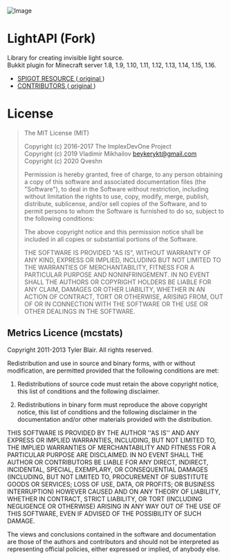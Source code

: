 ![Image](/others/light_api_logo_version_3.png)
# LightAPI (Fork)
Library for creating invisible light source.  
Bukkit plugin for Minecraft server 1.8, 1.9, 1.10, 1.11, 1.12, 1.13, 1.14, 1.15, 1.16.

- [ SPIGOT RESOURCE ](https://www.spigotmc.org/resources/lightapi-temporary-fork.48247/) ([ original ](https://www.spigotmc.org/resources/lightapi.4510/))
- [ CONTRIBUTORS ](https://github.com/Qveshn/LightAPI/graphs/contributors) ([ original ](https://github.com/BeYkeRYkt/LightAPI/graphs/contributors))

# License
> The MIT License (MIT)
>
> Copyright (c) 2016-2017 The ImplexDevOne Project  
> Copyright (c) 2019 Vladimir Mikhailov <beykerykt@gmail.com>  
> Copyright (c) 2020 Qveshn
>
>Permission is hereby granted, free of charge, to any person obtaining a copy
>of this software and associated documentation files (the "Software"), to deal
>in the Software without restriction, including without limitation the rights
>to use, copy, modify, merge, publish, distribute, sublicense, and/or sell
>copies of the Software, and to permit persons to whom the Software is
>furnished to do so, subject to the following conditions:
>
>The above copyright notice and this permission notice shall be included in all
>copies or substantial portions of the Software.
>
>THE SOFTWARE IS PROVIDED "AS IS", WITHOUT WARRANTY OF ANY KIND, EXPRESS OR
>IMPLIED, INCLUDING BUT NOT LIMITED TO THE WARRANTIES OF MERCHANTABILITY,
>FITNESS FOR A PARTICULAR PURPOSE AND NONINFRINGEMENT. IN NO EVENT SHALL THE
>AUTHORS OR COPYRIGHT HOLDERS BE LIABLE FOR ANY CLAIM, DAMAGES OR OTHER
>LIABILITY, WHETHER IN AN ACTION OF CONTRACT, TORT OR OTHERWISE, ARISING FROM,
>OUT OF OR IN CONNECTION WITH THE SOFTWARE OR THE USE OR OTHER DEALINGS IN THE
>SOFTWARE.

## Metrics Licence (mcstats)
Copyright 2011-2013 Tyler Blair. All rights reserved.

Redistribution and use in source and binary forms, with or without modification, are
permitted provided that the following conditions are met:

   1. Redistributions of source code must retain the above copyright notice, this list of
      conditions and the following disclaimer.

   2. Redistributions in binary form must reproduce the above copyright notice, this list
      of conditions and the following disclaimer in the documentation and/or other materials
      provided with the distribution.

THIS SOFTWARE IS PROVIDED BY THE AUTHOR ''AS IS'' AND ANY EXPRESS OR IMPLIED
WARRANTIES, INCLUDING, BUT NOT LIMITED TO, THE IMPLIED WARRANTIES OF MERCHANTABILITY AND
FITNESS FOR A PARTICULAR PURPOSE ARE DISCLAIMED. IN NO EVENT SHALL THE AUTHOR OR
CONTRIBUTORS BE LIABLE FOR ANY DIRECT, INDIRECT, INCIDENTAL, SPECIAL, EXEMPLARY, OR
CONSEQUENTIAL DAMAGES (INCLUDING, BUT NOT LIMITED TO, PROCUREMENT OF SUBSTITUTE GOODS OR
SERVICES; LOSS OF USE, DATA, OR PROFITS; OR BUSINESS INTERRUPTION) HOWEVER CAUSED AND ON
ANY THEORY OF LIABILITY, WHETHER IN CONTRACT, STRICT LIABILITY, OR TORT (INCLUDING
NEGLIGENCE OR OTHERWISE) ARISING IN ANY WAY OUT OF THE USE OF THIS SOFTWARE, EVEN IF
ADVISED OF THE POSSIBILITY OF SUCH DAMAGE.

The views and conclusions contained in the software and documentation are those of the
authors and contributors and should not be interpreted as representing official policies,
either expressed or implied, of anybody else.

